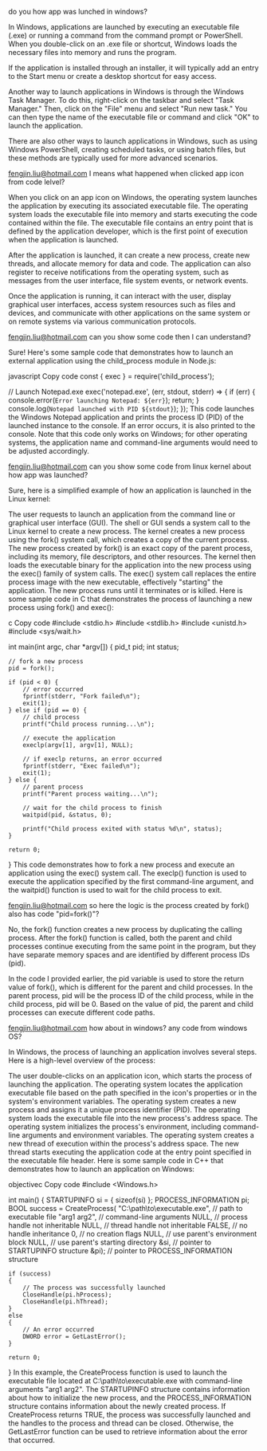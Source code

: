 do you how app was lunched in windows?

In Windows, applications are launched by executing an executable file (.exe) or running a command from the command prompt or PowerShell. When you double-click on an .exe file or shortcut, Windows loads the necessary files into memory and runs the program.

If the application is installed through an installer, it will typically add an entry to the Start menu or create a desktop shortcut for easy access.

Another way to launch applications in Windows is through the Windows Task Manager. To do this, right-click on the taskbar and select "Task Manager." Then, click on the "File" menu and select "Run new task." You can then type the name of the executable file or command and click "OK" to launch the application.

There are also other ways to launch applications in Windows, such as using Windows PowerShell, creating scheduled tasks, or using batch files, but these methods are typically used for more advanced scenarios.






fengjin.liu@hotmail.com
I means what happened when clicked app icon from code lelvel?

When you click on an app icon on Windows, the operating system launches the application by executing its associated executable file. The operating system loads the executable file into memory and starts executing the code contained within the file. The executable file contains an entry point that is defined by the application developer, which is the first point of execution when the application is launched.

After the application is launched, it can create a new process, create new threads, and allocate memory for data and code. The application can also register to receive notifications from the operating system, such as messages from the user interface, file system events, or network events.

Once the application is running, it can interact with the user, display graphical user interfaces, access system resources such as files and devices, and communicate with other applications on the same system or on remote systems via various communication protocols.






fengjin.liu@hotmail.com
can you show some code then I can understand?

Sure! Here's some sample code that demonstrates how to launch an external application using the child_process module in Node.js:

javascript
Copy code
const { exec } = require('child_process');

// Launch Notepad.exe
exec('notepad.exe', (err, stdout, stderr) => {
  if (err) {
    console.error(`Error launching Notepad: ${err}`);
    return;
  }
  console.log(`Notepad launched with PID ${stdout}`);
});
This code launches the Windows Notepad application and prints the process ID (PID) of the launched instance to the console. If an error occurs, it is also printed to the console. Note that this code only works on Windows; for other operating systems, the application name and command-line arguments would need to be adjusted accordingly.






fengjin.liu@hotmail.com
can you show some code from linux kernel about how app was launched?

Sure, here is a simplified example of how an application is launched in the Linux kernel:

The user requests to launch an application from the command line or graphical user interface (GUI).
The shell or GUI sends a system call to the Linux kernel to create a new process.
The kernel creates a new process using the fork() system call, which creates a copy of the current process.
The new process created by fork() is an exact copy of the parent process, including its memory, file descriptors, and other resources.
The kernel then loads the executable binary for the application into the new process using the exec() family of system calls.
The exec() system call replaces the entire process image with the new executable, effectively "starting" the application.
The new process runs until it terminates or is killed.
Here is some sample code in C that demonstrates the process of launching a new process using fork() and exec():

c
Copy code
#include <stdio.h>
#include <stdlib.h>
#include <unistd.h>
#include <sys/wait.h>

int main(int argc, char *argv[]) {
    pid_t pid;
    int status;

    // fork a new process
    pid = fork();

    if (pid < 0) {
        // error occurred
        fprintf(stderr, "Fork failed\n");
        exit(1);
    } else if (pid == 0) {
        // child process
        printf("Child process running...\n");

        // execute the application
        execlp(argv[1], argv[1], NULL);

        // if execlp returns, an error occurred
        fprintf(stderr, "Exec failed\n");
        exit(1);
    } else {
        // parent process
        printf("Parent process waiting...\n");

        // wait for the child process to finish
        waitpid(pid, &status, 0);

        printf("Child process exited with status %d\n", status);
    }

    return 0;
}
This code demonstrates how to fork a new process and execute an application using the exec() system call. The execlp() function is used to execute the application specified by the first command-line argument, and the waitpid() function is used to wait for the child process to exit.






fengjin.liu@hotmail.com
so here the logic is the process created by fork() also has code "pid=fork()"?

No, the fork() function creates a new process by duplicating the calling process. After the fork() function is called, both the parent and child processes continue executing from the same point in the program, but they have separate memory spaces and are identified by different process IDs (pid).

In the code I provided earlier, the pid variable is used to store the return value of fork(), which is different for the parent and child processes. In the parent process, pid will be the process ID of the child process, while in the child process, pid will be 0. Based on the value of pid, the parent and child processes can execute different code paths.






fengjin.liu@hotmail.com
how about in windows? any code from windows OS?

In Windows, the process of launching an application involves several steps. Here is a high-level overview of the process:

The user double-clicks on an application icon, which starts the process of launching the application.
The operating system locates the application executable file based on the path specified in the icon's properties or in the system's environment variables.
The operating system creates a new process and assigns it a unique process identifier (PID).
The operating system loads the executable file into the new process's address space.
The operating system initializes the process's environment, including command-line arguments and environment variables.
The operating system creates a new thread of execution within the process's address space.
The new thread starts executing the application code at the entry point specified in the executable file header.
Here is some sample code in C++ that demonstrates how to launch an application on Windows:

objectivec
Copy code
#include <Windows.h>

int main()
{
    STARTUPINFO si = { sizeof(si) };
    PROCESS_INFORMATION pi;
    BOOL success = CreateProcess(
        "C:\\path\\to\\executable.exe",  // path to executable file
        "arg1 arg2",                      // command-line arguments
        NULL,                             // process handle not inheritable
        NULL,                             // thread handle not inheritable
        FALSE,                            // no handle inheritance
        0,                                // no creation flags
        NULL,                             // use parent's environment block
        NULL,                             // use parent's starting directory
        &si,                              // pointer to STARTUPINFO structure
        &pi);                             // pointer to PROCESS_INFORMATION structure

    if (success)
    {
        // The process was successfully launched
        CloseHandle(pi.hProcess);
        CloseHandle(pi.hThread);
    }
    else
    {
        // An error occurred
        DWORD error = GetLastError();
    }

    return 0;
}
In this example, the CreateProcess function is used to launch the executable file located at C:\path\to\executable.exe with command-line arguments "arg1 arg2". The STARTUPINFO structure contains information about how to initialize the new process, and the PROCESS_INFORMATION structure contains information about the newly created process. If CreateProcess returns TRUE, the process was successfully launched and the handles to the process and thread can be closed. Otherwise, the GetLastError function can be used to retrieve information about the error that occurred.
